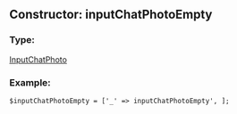 ## Constructor: inputChatPhotoEmpty  

### Type: 

[InputChatPhoto](../types/InputChatPhoto.md)
### Example:

```
$inputChatPhotoEmpty = ['_' => inputChatPhotoEmpty', ];
```